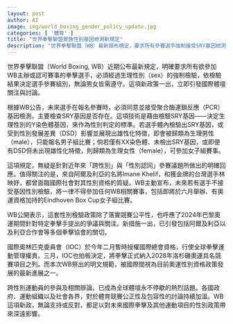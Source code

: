 ```yaml
---
layout: post
author: AI
image: img/world_boxing_gender_policy_update.jpg
categories: [ '體育' ]
title: "世界拳擊聯盟實施性別基因檢測新規定"
description: "世界拳擊聯盟（WB）最新頒布規定，要求所有參賽選手強制接受SRY基因檢測進行生理性別判定，以決定參賽組別。新政聚焦競賽公平性，對跨性別與性別認同相關議題做出明確回應，引發國際體壇熱議，並對拳擊及其他運動性別政策產生深遠影響。"
---
```

世界拳擊聯盟（World Boxing, WB）近期公布最新規定，明確要求所有欲參加WB主辦或認可賽事的拳擊選手，必須經過生理性別（sex）的強制檢驗，依檢驗結果決定選手參賽組別，無論男女皆需遵守。這項新政策一出，立即引發國際體壇關注與討論。

根據WB公告，未來選手在報名參賽時，必須同意並接受聚合酶連鎖反應（PCR）基因檢測，主要檢查SRY基因是否存在。這項技術是藉由檢驗SRY基因——決定生理性別的Y染色體基因，來作為性別判定的標準。若選手體內檢驗出SRY基因，或受到性別發展差異（DSD）影響並展現出雄性化特徵，即會被歸類為生理男性（male），只能報名男子組比賽；倘若僅有XX染色體、未檢出SRY基因，或即便有DSD但未出現雄性化特徵，則歸類為生理女性（female），可參加女子組賽事。

這項規定，無疑是針對近年來「跨性別」與「性別認同」參賽議題所做出的明確回應。值得關注的是，來自阿爾及利亞的名將Imane Khelif，和獲金牌的台灣選手林映妤，都曾面臨國際社會對其性別資格的質疑。WB主動宣布，未來若有選手不接受基因性別檢驗，將一律不得參加任何WB相關賽事，包括即將於六月舉辦、有奧運資格加持的Eindhoven Box Cup女子組比賽。

WB公開表示，這套性別檢驗政策除了落實競賽公平性，也呼應了2024年巴黎奧運期間針對特定拳擊手提出的爭議與關注。新措施一出，已引發包括阿爾及利亞以及利亞合作會等多個拳擊協會的關切。

國際奧林匹克委員會（IOC）於今年二月暫時授權國際總會資格，行使全球拳擊運動管理權責。三月，IOC也拍板決定，將拳擊正式納入2028年洛杉磯奧運具名競賽項目之列。而本次WB祭出的明文規範，被國際間視為目前奧運性別資格政策發展的最新進展之一。

跨性別運動員的參與及相關辯論，已成為全球體壇永不停歇的熱烈話題。各國政府、運動組織以及社會各界，對於體育競賽公正性及包容性的討論持續加溫。WB這項新政，無論支持或反對，都足以對未來國際拳擊及其他運動項目的性別政策帶來深遠影響。